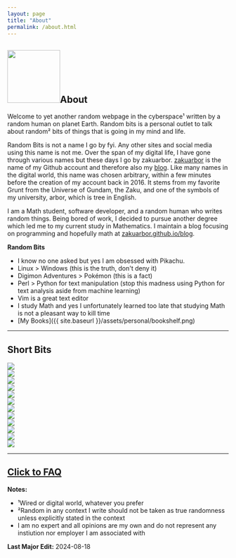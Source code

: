 ```yaml
---
layout: page
title: "About"
permalink: /about.html
---
```

<h2 id = "page-title"><img id = "pikachu-title" width="120px" src = "{{site.baseurl}}/assets/site/pikachu-pencil-color-filter.jpg">About</h2>

<p>
  Welcome to yet another random webpage in the cyberspace¹ written by a random human on planet Earth. Random bits is a personal outlet 
  to talk about random² bits of things that is going in my mind and life.
</p>

Random Bits is not a name I go by fyi. Any other sites and social media using this name is not me. Over the span of my digital life, I have 
gone through various names but these days I go by zakuarbor. [zakuarbor](https://github.com/zakuArbor/) is the name of my Github account and 
therefore also my [blog](https://zakuarbor.github.io/blog). Like many names in the digital world, this name was chosen arbitrary, within a 
few minutes before the creation of my account back in 2016. It stems from my favorite Grunt from the Universe of Gundam, the Zaku, and 
one of the symbols of my university, arbor, which is tree in English.

I am a Math student, software developer, and a random human who writes random things. 
Being bored of work, I decided to pursue another degree which led me to my current study in Mathematics. 
I maintain a blog focusing on programming and hopefully math at <a href = "https://zakuarbor.github.io/blog">zakuarbor.github.io/blog</a>. 

<b class = "ul-p">Random Bits</b>
* I know no one asked but yes I am obsessed with Pikachu. 
* Linux > Windows (this is the truth, don't deny it)
* Digimon Adventures > Pokémon (this is a fact)
* Perl > Python for text manipulation (stop this madness using Python for text analysis aside from machine learning)
* Vim is a great text editor
* I study Math and yes I unfortunately learned too late that studying Math is not a pleasant way to kill time
* [My Books]({{ site.baseurl }}/assets/personal/bookshelf.png)

<hr/>

## Short Bits

<div class = "quick-badges">

<div><img src = "pixel button for coffee" src = "{{ site.baseurl }}/assets/buttons/coffee-powered.gif"></div>
<div><img src = "pixel button for chi cat cs major" src = "{{ site.baseurl }}/assets/buttons/cs-cat.gif"></div>
<div><img src = "pixel button for confused cat in math" src = "{{ site.baseurl }}/assets/buttons/math-major.gif"></div>
<div><img src = "pixel button for Pokemon taken from meltingsnow" src = "{{ site.baseurl }}/assets/buttons/pokemon-meltingsnow.gif"></div>
<div><img src = "pixel button for Fedora OS" src = "{{ site.baseurl }}/assets/buttons/powered_by_fedora_alt.png"/></div>
<div><img src = "pixel button for VIM" src = "{{ site.baseurl }}/assets/buttons/vim.gif"/></div>
<div><img src = "pixel button for firefox" src = "{{ site.baseurl }}/assets/buttons/firefox.gif"></div>
<div><img src = "pixel button for GNU/Linux" src = "{{ site.baseurl }}/assets/buttons/gnu-linux.gif"></div>
<div><img src = "pixel button for C Programming" src = "{{ site.baseurl }}/assets/buttons/c.png"></div>
<div><img src = "pixel button for Perl" src = "{{ site.baseurl }}/assets/buttons/perl.png"></div>
<div><img src = "pixel button for Bash" src = "{{ site.baseurl }}/assets/buttons/bash.png"></div>
<div><img src = "pixel button for LATEX" src = "{{ site.baseurl }}/assets/buttons/latex.png"></div>

</div>

<hr/>

<h2><a href = "faq">Click to FAQ</a></h2>

<b class = "ul-p">Notes:</b> 
<ul class>
<li>¹Wired or digital world, whatever you prefer</li>
<li>²Random in any context I write should not be taken as true randomness unless explicitly stated in the context</li>
<li>I am no expert and all opinions are my own and do not represent any instiution nor employer I am associated with</li>
</ul>

<p class = "last-edit"><b>Last Major Edit:</b> 2024-08-18</p> 
